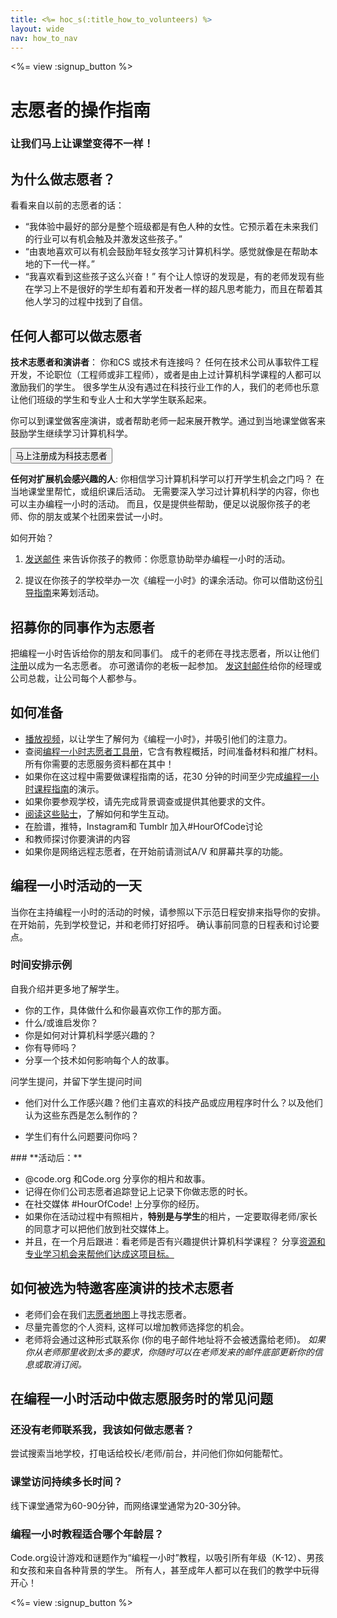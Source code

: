 ```yaml
---
title: <%= hoc_s(:title_how_to_volunteers) %>
layout: wide
nav: how_to_nav
---
```

<%= view :signup_button %>

# 志愿者的操作指南

### 让我们马上让课堂变得不一样！

## 为什么做志愿者？

看看来自以前的志愿者的话：

- “我体验中最好的部分是整个班级都是有色人种的女性。它预示着在未来我们的行业可以有机会触及并激发这些孩子。”
- “由衷地喜欢可以有机会鼓励年轻女孩学习计算机科学。感觉就像是在帮助本地的下一代一样。”
- “我喜欢看到这些孩子这么兴奋！” 有个让人惊讶的发现是，有的老师发现有些在学习上不是很好的学生却有着和开发者一样的超凡思考能力，而且在帮着其他人学习的过程中找到了自信。

## 任何人都可以做志愿者

**技术志愿者和演讲者**： 你和CS 或技术有连接吗？ 任何在技术公司从事软件工程开发，不论职位（工程师或非工程师），或者是由上过计算机科学课程的人都可以激励我们的学生。 很多学生从没有遇过在科技行业工作的人，我们的老师也乐意让他们班级的学生和专业人士和大学学生联系起来。

你可以到课堂做客座演讲，或者帮助老师一起来展开教学。通过到当地课堂做客来鼓励学生继续学习计算机科学。

<button>马上注册成为科技志愿者</button></p> 

**任何对扩展机会感兴趣的人**: 你相信学习计算机科学可以打开学生机会之门吗？ 在当地课堂里帮忙，或组织课后活动。 无需要深入学习过计算机科学的内容，你也可以主办编程一小时的活动。 而且，仅是提供些帮助，便足以说服你孩子的老师、你的朋友或某个社团来尝试一小时。

如何开始？

1. [发送邮件](<%= resolve_url('/promote/resources#help-schools') %>) 来告诉你孩子的教师：你愿意协助举办编程一小时的活动。

2. 提议在你孩子的学校举办一次《编程一小时》的课余活动。你可以借助这份[引导指南](<%= resolve_url('/how-to') %>)来筹划活动。

## 招募你的同事作为志愿者

把编程一小时告诉给你的朋友和同事们。 成千的老师在寻找志愿者，所以让他们[注册](https://code.org/volunteer)以成为一名志愿者。 亦可邀请你的老板一起参加。 [发这封邮件](<%= resolve_url('/promote/resources#sample-email') %>)给你的经理或公司总裁，让公司每个人都参与。

## 如何准备

- [播放视频](<%= resolve_url('/promote/resources#videos') %>)，以让学生了解何为《编程一小时》，并吸引他们的注意力。
- 查阅[编程一小时志愿者工具册](/files/hoc-volunteer-toolkit.pdf)，它含有教程概括，时间准备材料和推广材料。 所有你需要的志愿服务资料都在其中！
- 如果你在这过程中需要做课程指南的话，花30 分钟的时间至少完成[编程一小时课程指南](<%= resolve_url('/learn') %>)的演示。
- 如果你要参观学校，请先完成背景调查或提供其他要求的文件。
- [阅读这些贴士](https://code.org/files/CSTT_Volunteers.pdf)，了解如何和学生互动。
- 在脸谱，推特，Instagram和 Tumblr 加入#HourOfCode讨论
- 和教师探讨你要演讲的内容
- 如果你是网络远程志愿者，在开始前请测试A/V 和屏幕共享的功能。

## 编程一小时活动的一天

当你在主持编程一小时的活动的时候，请参照以下示范日程安排来指导你的安排。 在开始前，先到学校登记，并和老师打好招呼。 确认事前同意的日程表和讨论要点。

### **时间安排示例**

自我介绍并更多地了解学生。 </ul>

- 你的工作，具体做什么和你最喜欢你工作的那方面。
- 什么/或谁启发你？
- 你是如何对计算机科学感兴趣的？
- 你有导师吗？
- 分享一个技术如何影响每个人的故事。
  
问学生提问，并留下学生提问时间</br> 

- 他们对什么工作感兴趣？他们主喜欢的科技产品或应用程序时什么？以及他们认为这些东西是怎么制作的？ 
- 学生们有什么问题要问你吗？</ul></td> </tr> 
    </tbody> </table> 
    ### **活动后：**
    
    - @code.org 和Code.org 分享你的相片和故事。
    - 记得在你们公司志愿者追踪登记上记录下你做志愿的时长。
    - 在社交媒体 #HourOfCode! 上分享你的经历。
    - 如果你在活动过程中有照相片，**特别是与学生**的相片，一定要取得老师/家长的同意才可以把他们放到社交媒体上。 
    - 并且，在一个月后跟进：看老师是否有兴趣提供计算机科学课程？ 分享[资源和专业学习机会来帮他们达成这项目标。](https://code.org/yourschool)
    ## 如何被选为特邀客座演讲的技术志愿者
    
    - 老师们会在我们[志愿者地图](https://code.org/volunteer/local)上寻找志愿者。
    - 尽量完善您的个人资料, 这样可以增加教师选择您的机会。
    - 老师将会通过这种形式联系你 (你的电子邮件地址将不会被透露给老师)。 *如果你从老师那里收到太多的要求，你随时可以在老师发来的邮件底部更新你的信息或取消订阅。*
    ## 在编程一小时活动中做志愿服务时的常见问题
    
    ### **还没有老师联系我，我该如何做志愿者？**
    
    尝试搜索当地学校，打电话给校长/老师/前台，并问他们你如何能帮忙。
    
    ### **课堂访问持续多长时间？**
    
    线下课堂通常为60-90分钟，而网络课堂通常为20-30分钟。
    
    ### **编程一小时教程适合哪个年龄层？**
    
    Code.org设计游戏和谜题作为“编程一小时”教程，以吸引所有年级（K-12）、男孩和女孩和来自各种背景的学生。 所有人，甚至成年人都可以在我们的教学中玩得开心！
    
    <%= view :signup_button %>